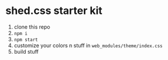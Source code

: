 # shed.css starter kit

1. clone this repo
2. `npm i`
3. `npm start`
4. customize your colors n stuff in `web_modules/theme/index.css`
5. build stuff
